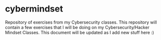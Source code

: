 # cybermindset
Repository of exercises from my Cybersecurity classes.
This repository will contain a few exercises that I will be doing on my Cybersecurity/Hacker Mindset Classes.
This document will be updated as I add new stuff here :)
